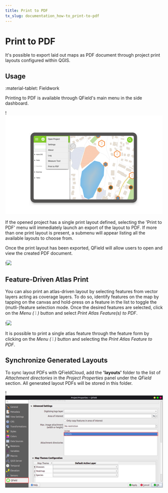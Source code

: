 ```yaml
---
title: Print to PDF
tx_slug: documentation_how-to_print-to-pdf
---
```


# Print to PDF

It's possible to export laid out maps as PDF document through project print layouts
configured within QGIS.

## Usage
:material-tablet: Fieldwork

Printing to PDF is available through QField's main menu in the side dashboard.

!![](../assets/images/print_menu.png)

If the opened project has a single print layout defined, selecting the 'Print to PDF'
menu will immediately launch an export of the layout to PDF. If more than one print
layout is present, a submenu will appear listing all the available layouts to choose from.

Once the print layout has been exported, QField will allow users to open and view the
created PDF document.

!![](../assets/images/print_document.png)

## Feature-Driven Atlas Print

You can also print an atlas-driven layout by selecting features from vector layers acting
as coverage layers. To do so, identify features on the map by tapping on the canvas and
hold-press on a feature in the list to toggle the (mutli-)feature selection mode. Once the
desired features are selected, click on the *Menu ( ⁝ )* button and select *Print Atlas
Feature(s) to PDF*.

!![](../assets/images/print_atlas_menu.png)

It is possible to print a single atlas feature through the feature form by clicking on the
*Menu ( ⁝ )* button and selecting the *Print Atlas Feature to PDF*.

## Synchronize Generated Layouts

To sync layout PDFs with QFieldCloud, add the **'layouts'** folder to the list of *Attachment directories* in the *Project Properties* panel under the *QField* section. All generated layout PDFs will be stored in this folder.

!![](../assets/images/attachment_directory_for_printed_layout.png)
